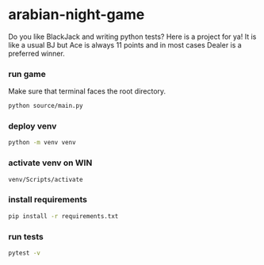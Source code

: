 # arabian-night-game

Do you like BlackJack and writing python tests? Here is a project for ya! It is like a usual BJ but Ace is always 11 points and in most cases Dealer is a preferred winner.

### run game

Make sure that terminal faces the root directory.

```bash
python source/main.py
```

### deploy venv

```bash
python -m venv venv
```

### activate venv on WIN

```bash
venv/Scripts/activate
```

### install requirements

```bash
pip install -r requirements.txt
```

### run tests

```bash
pytest -v
```
